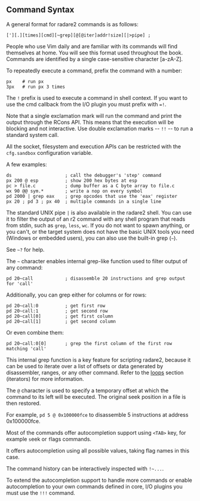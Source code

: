 ## Command Syntax

A general format for radare2 commands is as follows:
```
['][.][times][cmd][~grep][@[@iter]addr!size][|>pipe] ;
```
People who use Vim daily and are familiar with its commands will find themselves at home. You will see this format used throughout the book. Commands are identified by a single case-sensitive character [a-zA-Z].

To repeatedly execute a command, prefix the command with a number:

```
px    # run px
3px   # run px 3 times
```

The `!` prefix is used to execute a command in shell context. If you want to use the cmd callback from the I/O plugin you must prefix with `=!`.

Note that a single exclamation mark will run the command and print the output through the RCons API. This means that the execution will be blocking and not interactive. Use double exclamation marks -- `!!` -- to run a standard system call.

All the socket, filesystem and execution APIs can be restricted with the `cfg.sandbox` configuration variable.

A few examples:

```
ds                    ; call the debugger's 'step' command
px 200 @ esp          ; show 200 hex bytes at esp
pc > file.c           ; dump buffer as a C byte array to file.c
wx 90 @@ sym.*        ; write a nop on every symbol
pd 2000 | grep eax    ; grep opcodes that use the 'eax' register
px 20 ; pd 3 ; px 40  ; multiple commands in a single line
```

The standard UNIX pipe `|` is also available in the radare2 shell. You can use it to filter the output of an r2 command with any shell program that reads from stdin, such as `grep`, `less`, `wc`. If you do not want to spawn anything, or you can't, or the target system does not have the basic UNIX tools you need (Windows or embedded users), you can also use the built-in grep (`~`).

See `~?` for help.

The `~` character enables internal grep-like function used to filter output of any command:

```
pd 20~call            ; disassemble 20 instructions and grep output for 'call'
```

Additionally, you can grep either for columns or for rows:

```
pd 20~call:0          ; get first row
pd 20~call:1          ; get second row
pd 20~call[0]         ; get first column
pd 20~call[1]         ; get second column
```

Or even combine them:

```
pd 20~call:0[0]       ; grep the first column of the first row matching 'call'
```

This internal grep function is a key feature for scripting radare2,
because it can be used to iterate over a list of offsets or data generated by disassembler,
ranges, or any other command. Refer to the [loops](../scripting/loops.md) section (iterators) for more information.

The `@` character is used to specify a temporary offset at which the command to its left will be executed.
The original seek position in a file is then restored.

For example, `pd 5 @ 0x100000fce` to disassemble 5 instructions at address 0x100000fce.

Most of the commands offer autocompletion support using `<TAB>` key, for example `s`eek or `f`lags commands.

It offers autocompletion using all possible values, taking flag names in this case.

The command history can be interactively inspected with `!~...`.

To extend the autocompletion support to handle more commands or enable autocompletion to your own commands defined in core, I/O plugins you must use the `!!!` command.
